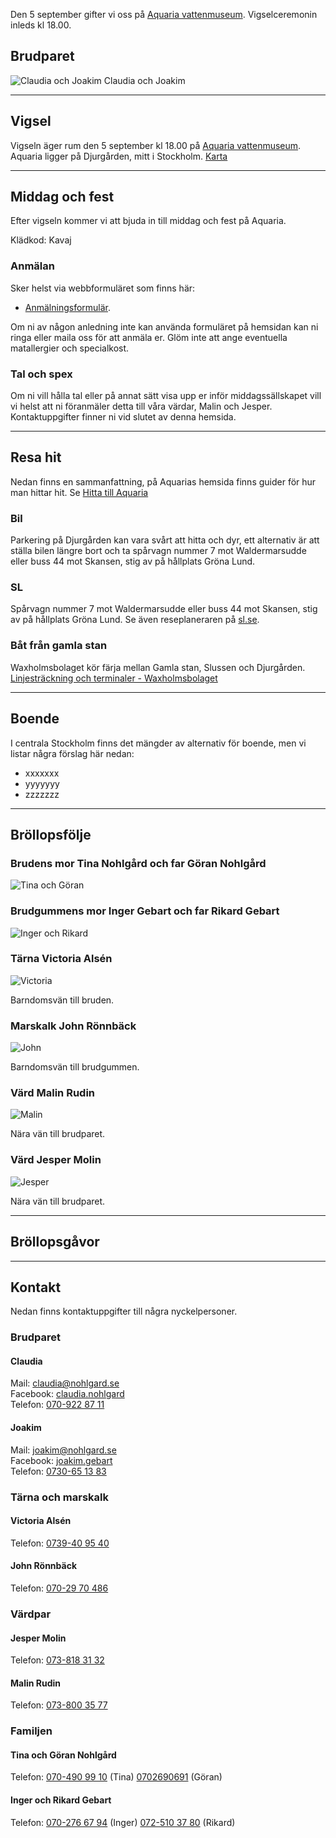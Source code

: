 Den 5 september gifter vi oss på [Aquaria vattenmuseum](http://aquaria.se/).
Vigselceremonin inleds kl 18.00.

## Brudparet

![Claudia och Joakim](/assets/images/brudpar.jpg) Claudia och Joakim

---

## Vigsel

Vigseln äger rum den 5 september kl 18.00 på [Aquaria
vattenmuseum](http://aquaria.se/). Aquaria ligger på Djurgården, mitt i
Stockholm. [Karta](https://www.google.se/maps/place/Aquaria+Vattenmuseum/)

---

## Middag och fest

Efter vigseln kommer vi att bjuda in till middag och fest på Aquaria.

Klädkod: Kavaj

### Anmälan

Sker helst via webbformuläret som finns här:

 - [Anmälningsformulär](http://google.com/).

Om ni av någon anledning inte kan använda formuläret på hemsidan kan ni ringa
eller maila oss för att anmäla er. Glöm inte att ange eventuella matallergier
och specialkost.

### Tal och spex

Om ni vill hålla tal eller på annat sätt visa upp er inför middagssällskapet vill
vi helst att ni föranmäler detta till våra värdar, Malin och Jesper.
Kontaktuppgifter finner ni vid slutet av denna hemsida.

---

## Resa hit

Nedan finns en sammanfattning, på Aquarias hemsida finns guider för hur man
hittar hit. Se [Hitta till Aquaria](http://aquaria.se/Infor-besoket/HITTA-HIT/)

### Bil

Parkering på Djurgården kan vara svårt att hitta och dyr, ett alternativ är att
ställa bilen längre bort och ta spårvagn nummer 7 mot Waldermarsudde eller buss
44 mot Skansen, stig av på hållplats Gröna Lund.

### SL

Spårvagn nummer 7 mot Waldermarsudde eller buss 44 mot Skansen, stig av på
hållplats Gröna Lund. Se även reseplaneraren på [sl.se](http://sl.se/).

### Båt från gamla stan

Waxholmsbolaget kör färja mellan Gamla stan, Slussen och Djurgården.
[Linjesträckning och terminaler - Waxholmsbolaget](http://www.waxholmsbolaget.se/resa/djurgardsfarjan/terminaler/)

---

## Boende

I centrala Stockholm finns det mängder av alternativ för boende, men vi listar
några förslag här nedan:

 - xxxxxxx
 - yyyyyyy
 - zzzzzzz

---

## Bröllopsfölje

### Brudens mor Tina Nohlgård och far Göran Nohlgård

![Tina och Göran](/assets/images/tina-goran.jpg)

### Brudgummens mor Inger Gebart och far Rikard Gebart

![Inger och Rikard](/assets/images/inger-rikard.jpg)

### Tärna Victoria Alsén

![Victoria](/assets/images/victoria.jpg)

Barndomsvän till bruden.

### Marskalk John Rönnbäck

![John](/assets/images/john.jpg)

Barndomsvän till brudgummen.

### Värd Malin Rudin

![Malin](/assets/images/malin.jpg)

Nära vän till brudparet.

### Värd Jesper Molin

![Jesper](/assets/images/jesper.jpg)

Nära vän till brudparet.

---

## Bröllopsgåvor

---

## Kontakt

Nedan finns kontaktuppgifter till några nyckelpersoner.

### Brudparet

#### Claudia

Mail: [claudia@nohlgard.se](mailto:claudia@nohlgard.se)<br />
Facebook: [claudia.nohlgard](https://www.facebook.com/claudia.nohlgard)<br />
Telefon: [070-922 87 11](tel:+46709228711)

#### Joakim

Mail: [joakim@nohlgard.se](mailto:joakim@nohlgard.se)<br />
Facebook: [joakim.gebart](https://www.facebook.com/joakim.gebart)<br />
Telefon: [0730-65 13 83](tel:+46730651383)

### Tärna och marskalk

#### Victoria Alsén

Telefon: [0739-40 95 40](tel:+46739409540)

#### John Rönnbäck

Telefon: [070-29 70 486](tel:+46702970486)

### Värdpar

#### Jesper Molin

Telefon: [073-818 31 32](tel:+46738183132)

#### Malin Rudin

Telefon: [073-800 35 77](tel:+46738003577)

### Familjen

#### Tina och Göran Nohlgård

Telefon: [070-490 99 10](tel:+46704909910) (Tina) [0702690691](tel:+46702690691) (Göran)

#### Inger och Rikard Gebart

Telefon: [070-276 67 94](tel:+46702766794) (Inger) [072-510 37 80](tel:+46725103780) (Rikard)

